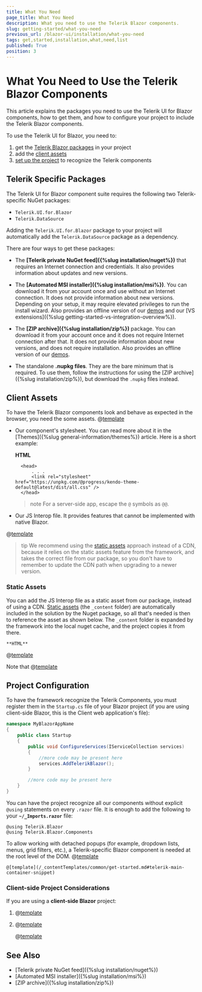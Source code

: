 ```yaml
---
title: What You Need
page_title: What You Need
description: What you need to use the Telerik Blazor components.
slug: getting-started/what-you-need
previous_url: /blazor-ui/installation/what-you-need
tags: get,started,installation,what,need,list
published: True
position: 3
---
```


# What You Need to Use the Telerik Blazor Components

This article explains the packages you need to use the Telerik UI for Blazor components, how to get them, and how to configure your project to include the Telerik Blazor components.

To use the Telerik UI for Blazor, you need to:

1. get the [Telerik Blazor packages](#telerik-specific-packages) in your project
1. add the [client assets](#client-assets)
1. [set up the project](#project-configuration) to recognize the Telerik components


## Telerik Specific Packages

The Telerik UI for Blazor component suite requires the following two Telerik-specific NuGet packages:

* `Telerik.UI.for.Blazor`
* `Telerik.DataSource`

Adding the `Telerik.UI.for.Blazor` package to your project will automatically add the `Telerik.DataSource` package as a dependency.

There are four ways to get these packages:

* The **[Telerik private NuGet feed]({%slug installation/nuget%})** that requires an Internet connection and credentials. It also provides information about updates and new versions.

* The **[Automated MSI installer]({%slug installation/msi%})**. You can download it from your account once and use without an Internet connection. It does not provide information about new versions. Depending on your setup, it may require elevated privileges to run the install wizard. Also provides an offline version of our [demos](https://demos.telerik.com/blazor-ui) and our [VS extensions]({%slug getting-started-vs-integration-overview%}).

* The **[ZIP archive]({%slug installation/zip%})** package. You can download it from your account once and it does not require Internet connection after that. It does not provide information about new versions, and does not require installation. Also provides an offline version of our [demos](https://demos.telerik.com/blazor-ui).

* The standalone **.nupkg files**. They are the bare minimum that is required. To use them, follow the instructions for using the [ZIP archive]({%slug installation/zip%}), but download the `.nupkg` files instead.


## Client Assets

To have the Telerik Blazor components look and behave as expected in the browser, you need the some assets. 
@[template](/_contentTemplates/common/js-interop-file.md#app-paths)

* Our component's stylesheet. You can read more about it in the [Themes]({%slug general-information/themes%}) article. Here is a short example:

    **HTML**
    
        <head>
            . . .
            <link rel="stylesheet" href="https://unpkg.com/@progress/kendo-theme-default@latest/dist/all.css" />
        </head>
        
    >note For a server-side app, escape the `@` symbols as `@@`.

* Our JS Interop file. It provides features that cannot be implemented with native Blazor.

@[template](/_contentTemplates/common/js-interop-file.md#js-interop-file-snippet-cdn)

   >tip We recommend using the [static assets](#static-assets) approach instead of a CDN, because it relies on the static assets feature from the framework, and takes the correct file from our package, so you don't have to remember to update the CDN path when upgrading to a newer version.
    

### Static Assets

You can add the JS Interop file as a static asset from our package, instead of using a CDN. [Static assets](https://github.com/aspnet/AspNetCore/issues/6349) (the `_content` folder) are automatically included in the solution by the Nuget package, so all that's needed is then to reference the asset as shown below. The `_content` folder is expanded by the framework into the local nuget cache, and the project copies it from there.

    **HTML**
    
@[template](/_contentTemplates/common/js-interop-file.md#js-interop-file-snippet)

Note that
@[template](/_contentTemplates/common/js-interop-file.md#enable-static-assets)


## Project Configuration

To have the framework recognize the Telerik Components, you must register them in the `Startup.cs` file of your Blazor project (if you are using client-side Blazor, this is the Client web application's file):

````Startup.cs
namespace MyBlazorAppName
{
    public class Startup
    {
        public void ConfigureServices(IServiceCollection services)
        {
            //more code may be present here
            services.AddTelerikBlazor();
        }

        //more code may be present here
    }
}
````

You can have the project recognize all our components without explicit `@using` statements on every `.razor` file. It is enough to add the following to your **`~/_Imports.razor`** file:

````CSHTML
@using Telerik.Blazor
@using Telerik.Blazor.Components
````

To allow working with detached popups (for example, dropdown lists, menus, grid filters, etc.), a Telerik-specific Blazor component is needed at the root level of the DOM.
@[template](/_contentTemplates/common/get-started.md#telerik-main-container-text)

````CSHTML
@[template](/_contentTemplates/common/get-started.md#telerik-main-container-snippet)
````

### Client-side Project Considerations

If you are using a **client-side Blazor** project:

1. @[template](/_contentTemplates/common/issues-and-warnings.md#linker-config) 
1. @[template](/_contentTemplates/common/issues-and-warnings.md#mono-linker-issue)

    @[template](/_contentTemplates/common/issues-and-warnings.md#more-on-linker)

## See Also

* [Telerik private NuGet feed]({%slug installation/nuget%})
* [Automated MSI installer]({%slug installation/msi%})
* [ZIP archive]({%slug installation/zip%})

